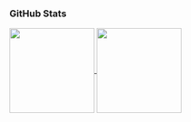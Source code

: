 <!--
**Syndux/Syndux** is a ✨ _special_ ✨ repository because its `README.md` (this file) appears on your GitHub profile.

Here are some ideas to get you started:

- 🔭 I’m currently working on ...
- 🌱 I’m currently learning ...
- 👯 I’m looking to collaborate on ...
- 🤔 I’m looking for help with ...
- 💬 Ask me about ...
- 📫 How to reach me: ...
- 😄 Pronouns: ...
- ⚡ Fun fact: ...
-->
### GitHub Stats
<!--<a href="https://github.com/syndux/github-readme-stats#gh-dark-mode-only">
  <img height=200 align="center" src="https://github-readme-stats.vercel.app/api?username=syndux&hide=stars,issues&show_icons=true&theme=react#gh-dark-mode-only" />
</a>
<a href="https://github.com/syndux/github-readme-stats#gh-dark-mode-only">
  <img height=200 align="center" src="https://github-readme-stats.vercel.app/api/top-langs/?username=syndux&layout=compact&theme=react#gh-dark-mode-only&langs_count=8&card_width=320" />
</a>

<a href="https://github.com/syndux/github-readme-stats#gh-light-mode-only">
  <img height=200 align="center" src="https://github-readme-stats.vercel.app/api?username=syndux&hide=stars,issues&show_icons=true&theme=default#gh-light-mode-only" />
</a>
<a href="https://github.com/syndux/github-readme-stats#gh-light-mode-only">
  <img height=200 align="center" src="https://github-readme-stats.vercel.app/api/top-langs/?username=syndux&layout=compact&theme=react#gh-light-mode-only" />
</a>-->

<a href="https://github.com/syndux/github-readme-stats#gh-dark-mode-only">
  <img height=150 align="center" src="https://github-readme-stats.vercel.app/api?username=syndux&hide=stars,issues&show_icons=true&theme=react#gh-dark-mode-only" />
</a>
<a href="https://github.com/syndux/github-readme-stats#gh-dark-mode-only">
  <img height=150 align="center" src="https://github-readme-stats.vercel.app/api/top-langs?username=syndux&layout=compact&langs_count=8&card_width=370&theme=react#gh-dark-mode-only" />
</a>

